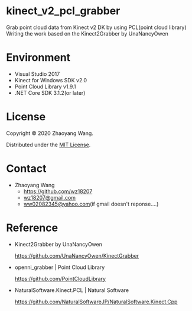 # kinect_v2_pcl_grabber

Grab point cloud data from  Kinect v2 DK by using PCL(point cloud library)
Writing the work based on the Kinect2Grabber by UnaNancyOwen

# Environment

* Visual Studio 2017
*  Kinect for Windows SDK v2.0
* Point Cloud Library v1.9.1
* .NET Core SDK 3.1.2(or later)

# License

Copyright © 2020 Zhaoyang Wang.

Distributed under the [MIT License](http://www.opensource.org/licenses/mit-license.php).

# Contact

* Zhaoyang Wang
  - https://github.com/wz18207
  - wz18207@gmail.com
  - ww02082345@yahoo.com(if gmail doesn't reponse....)

# Reference

* Kinect2Grabber by UnaNancyOwen

  https://github.com/UnaNancyOwen/KinectGrabber

* openni_grabber | Point Cloud Library

  https://github.com/PointCloudLibrary

* NaturalSoftware.Kinect.PCL | Natural Software

  https://github.com/NaturalSoftwareJP/NaturalSoftware.Kinect.Cpp
